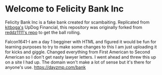 # Welcome to Felicity Bank Inc
Felicity Bank Inc is a fake bank created for scambaiting. Replicated from [kitboga's](https://www.youtube.com/channel/UCm22FAXZMw1BaWeFszZxUKw/videos) UpDog Financial, this repository was originally forked from [reddz1111's repo](https://github.com/reddz1111/The-UpDog-Financial-Group/tree/2a308287a38ba7d61e64c8f75a83244fe254b5aa) to get the ball rolling.

Falcon1641-I am a day 1 begginer with HTML and figured it would be fun for learning purposes to try to make some changes to this I am just uploading it for kicks and giggle. Changed everything from First American to Second American so I don't get nasty lawyer letters. I went ahead and threw this up on a site I had up. The domain won't make a lot of sense but it's there for anyone's use. https://dayzmp.com/bank
